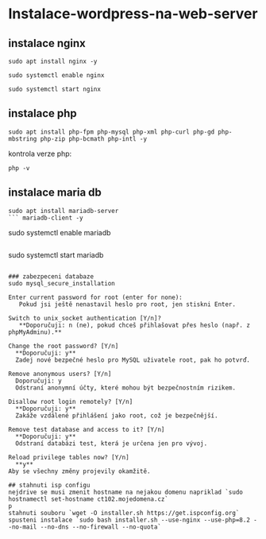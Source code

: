 # Instalace-wordpress-na-web-server

## instalace nginx

```
sudo apt install nginx -y  
```
```
sudo systemctl enable nginx  
```
```
sudo systemctl start nginx  
```
 

## instalace php 
```
sudo apt install php-fpm php-mysql php-xml php-curl php-gd php-mbstring php-zip php-bcmath php-intl -y  
```
kontrola verze php: 
```
php -v
```

## instalace maria db
```
sudo apt install mariadb-server
``` mariadb-client -y  
```
sudo systemctl enable mariadb  
```

```
sudo systemctl start mariadb  
```

### zabezpeceni databaze
sudo mysql_secure_installation  

Enter current password for root (enter for none):  
   Pokud jsi ještě nenastavil heslo pro root, jen stiskni Enter.  

Switch to unix_socket authentication [Y/n]?  
   **Doporučuji: n (ne), pokud chceš přihlašovat přes heslo (např. z phpMyAdminu).**  

Change the root password? [Y/n]  
  **Doporučuji: y**  
  Zadej nové bezpečné heslo pro MySQL uživatele root, pak ho potvrď.  

Remove anonymous users? [Y/n]  
  Doporučuji: y  
  Odstraní anonymní účty, které mohou být bezpečnostním rizikem.  

Disallow root login remotely? [Y/n]  
  **Doporučuji: y**  
  Zakáže vzdálené přihlášení jako root, což je bezpečnější.  

Remove test database and access to it? [Y/n]  
  **Doporučuji: y**  
  Odstraní databázi test, která je určena jen pro vývoj.  

Reload privilege tables now? [Y/n]  
  **y**
Aby se všechny změny projevily okamžitě.  

## stahnuti isp configu
nejdrive se musi zmenit hostname na nejakou domenu napriklad `sudo hostnamectl set-hostname ct102.mojedomena.cz`  
p
stahnuti souboru `wget -O installer.sh https://get.ispconfig.org`  
spusteni instalace `sudo bash installer.sh --use-nginx --use-php=8.2 --no-mail --no-dns --no-firewall --no-quota`
